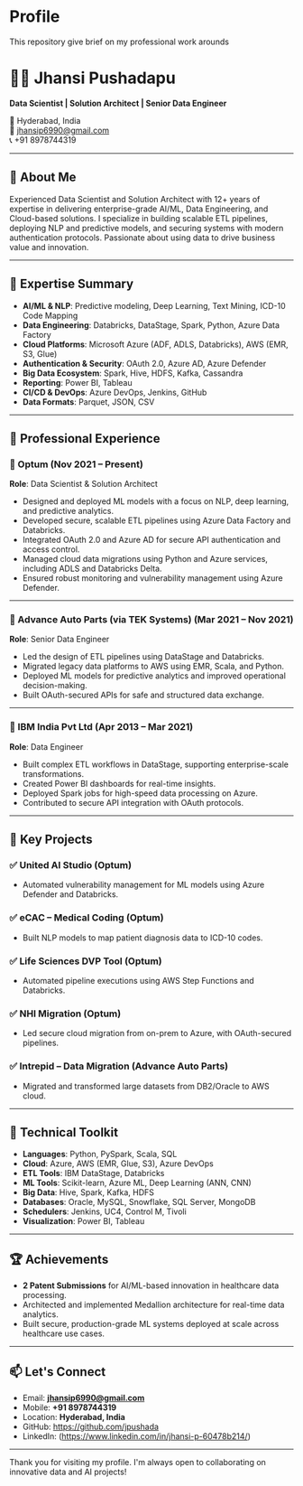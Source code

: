 # Profile
This repository give brief on my professional work arounds
# 👩‍💻 Jhansi Pushadapu

**Data Scientist | Solution Architect | Senior Data Engineer**

📍 Hyderabad, India  
📧 jhansip6990@gmail.com  
📞 +91 8978744319  

---

## 🚀 About Me

Experienced Data Scientist and Solution Architect with 12+ years of expertise in delivering enterprise-grade AI/ML, Data Engineering, and Cloud-based solutions. I specialize in building scalable ETL pipelines, deploying NLP and predictive models, and securing systems with modern authentication protocols. Passionate about using data to drive business value and innovation.

---

## 🧠 Expertise Summary

- **AI/ML & NLP**: Predictive modeling, Deep Learning, Text Mining, ICD-10 Code Mapping  
- **Data Engineering**: Databricks, DataStage, Spark, Python, Azure Data Factory  
- **Cloud Platforms**: Microsoft Azure (ADF, ADLS, Databricks), AWS (EMR, S3, Glue)  
- **Authentication & Security**: OAuth 2.0, Azure AD, Azure Defender  
- **Big Data Ecosystem**: Spark, Hive, HDFS, Kafka, Cassandra  
- **Reporting**: Power BI, Tableau  
- **CI/CD & DevOps**: Azure DevOps, Jenkins, GitHub  
- **Data Formats**: Parquet, JSON, CSV

---

## 💼 Professional Experience

### 🔹 Optum (Nov 2021 – Present)  
**Role**: Data Scientist & Solution Architect  

- Designed and deployed ML models with a focus on NLP, deep learning, and predictive analytics.  
- Developed secure, scalable ETL pipelines using Azure Data Factory and Databricks.  
- Integrated OAuth 2.0 and Azure AD for secure API authentication and access control.  
- Managed cloud data migrations using Python and Azure services, including ADLS and Databricks Delta.  
- Ensured robust monitoring and vulnerability management using Azure Defender.

---

### 🔹 Advance Auto Parts (via TEK Systems) (Mar 2021 – Nov 2021)  
**Role**: Senior Data Engineer  

- Led the design of ETL pipelines using DataStage and Databricks.  
- Migrated legacy data platforms to AWS using EMR, Scala, and Python.  
- Deployed ML models for predictive analytics and improved operational decision-making.  
- Built OAuth-secured APIs for safe and structured data exchange.

---

### 🔹 IBM India Pvt Ltd (Apr 2013 – Mar 2021)  
**Role**: Data Engineer  

- Built complex ETL workflows in DataStage, supporting enterprise-scale transformations.  
- Created Power BI dashboards for real-time insights.  
- Deployed Spark jobs for high-speed data processing on Azure.  
- Contributed to secure API integration with OAuth protocols.

---

## 📂 Key Projects

### ✅ United AI Studio (Optum)
- Automated vulnerability management for ML models using Azure Defender and Databricks.

### ✅ eCAC – Medical Coding (Optum)
- Built NLP models to map patient diagnosis data to ICD-10 codes.

### ✅ Life Sciences DVP Tool (Optum)
- Automated pipeline executions using AWS Step Functions and Databricks.

### ✅ NHI Migration (Optum)
- Led secure cloud migration from on-prem to Azure, with OAuth-secured pipelines.

### ✅ Intrepid – Data Migration (Advance Auto Parts)
- Migrated and transformed large datasets from DB2/Oracle to AWS cloud.

---

## 🧪 Technical Toolkit

- **Languages**: Python, PySpark, Scala, SQL  
- **Cloud**: Azure, AWS (EMR, Glue, S3), Azure DevOps  
- **ETL Tools**: IBM DataStage, Databricks  
- **ML Tools**: Scikit-learn, Azure ML, Deep Learning (ANN, CNN)  
- **Big Data**: Hive, Spark, Kafka, HDFS  
- **Databases**: Oracle, MySQL, Snowflake, SQL Server, MongoDB  
- **Schedulers**: Jenkins, UC4, Control M, Tivoli  
- **Visualization**: Power BI, Tableau

---

## 🏆 Achievements

- **2 Patent Submissions** for AI/ML-based innovation in healthcare data processing.  
- Architected and implemented Medallion architecture for real-time data analytics.  
- Built secure, production-grade ML systems deployed at scale across healthcare use cases.

---

## 📫 Let's Connect

- Email: **jhansip6990@gmail.com**  
- Mobile: **+91 8978744319**  
- Location: **Hyderabad, India**  
- GitHub: https://github.com/jpushada
- LinkedIn: (https://www.linkedin.com/in/jhansi-p-60478b214/)

---

Thank you for visiting my profile. I'm always open to collaborating on innovative data and AI projects!
